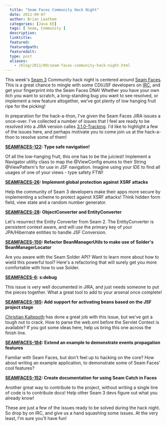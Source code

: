 ```yaml
---
  title: "Seam Faces Community Hack Night"
  date: 2011-09-07
  author: Brian Leathem
  categories: [Java EE]
  tags: [ Seam, Community ]
  description:
  linktitle:
  featured:
  featuredpath:
  featuredalt:
  type: post
  aliases:
    - /blog/2011/09/seam-faces-community-hack-night.html
---
```


This week's <a href="http://seamframework.org/Seam3">Seam 3</a> Community hack night is centered around <a href="http://seamframework.org/Seam3/FacesModule">Seam Faces</a>.  This is a great chance to mingle with some CDI/JSF developers on <a href="http://seamframework.org/Seam3/Chat">IRC</a>, and get your fingerprint into the Seam Faces DNA!  Whether you have your own itch you want to scratch, a long-standing bug you want to see resolved, or implement a new feature altogether, we've got plenty of low hanging fruit ripe for the picking!

In preparation for the hack-a-thon, I've given the Seam Faces JIRA issues a once-over.  I've collected a number of issues that I feel are ready to be resolved into a JIRA version calles <a href="https://issues.jboss.org/browse/SEAMFACES/fixforversion/12318074">3.1.0-Tracking</a>.  I'd like to highlight a few of the issues here, and perhaps motivate you to come join us at the hack-a-thon to resolve some of them!

**<a href="https://issues.jboss.org/browse/SEAMFACES-122">SEAMFACES-122</a>: Type safe navigation!**

Of all the low-hanging fruit, this one has to be the juiciest!  Implement a Navigator utility class to map the @ViewConfig enums to their String @ViewPattern's for use in JSF navigation.  Imagine using your IDE to find all usages of one of your views - type safety FTW!

**<a href="https://issues.jboss.org/browse/SEAMFACES-26">SEAMFACES-26</a>: Implement global protection against XSRF attacks**

Help the community of Seam 3 developers make their apps more secure by implementing a scheme to protect against XSRF attacks!  Think hidden form field, view state and a random number generator.

**<a href="https://issues.jboss.org/browse/SEAMFACES-28">SEAMFACES-28</a>: ObjectConverter and EntityConverter**

Let's resurrect the Entity Converter from Seam 2.  The EntityConverter is persistent context aware, and will use the primary key of your JPA/Hibernate entities to handle JSF Conversion.

**<a href="https://issues.jboss.org/browse/SEAMFACES-150">SEAMFACES-150</a>: Refactor BeanManagerUtils to make use of Solder's BeanManagerLocator**

Are you aware with the Seam Solder API?  Want to learn more about how to wield this powerful tool?  Here's a refactoring that will surely get you more comfortable with how to use Solder.

**<a href="https://issues.jboss.org/browse/SEAMFACES-6">SEAMFACES-6</a>: s:debug**

This issue is very well documented in JIRA, and just needs someone to put the pieces together.  What a great tool to add to your arsenal once complete!

**<a href="https://issues.jboss.org/browse/SEAMFACES-185">SEAMFACES-185</a>: Add support for activating beans based on the JSF project stage**

<a href="http://community.jboss.org/people/chkal">Christian Kaltepoth</a> has done a great job with this issue, but we've got a tough nut to crack.  How to parse the web.xml before the Servlet Context is available?  If you got some ideas here, help us bring this one across the finish line.

**<a href="https://issues.jboss.org/browse/SEAMFACES-184">SEAMFACES-184</a>: Extend an example to demonstrate events propagation features**

Familiar with Seam Faces, but don't feel up to hacking on the core?  How about writing an example application, to demonstrate some of Seam Faces' cool features?

**<a href="https://issues.jboss.org/browse/SEAMFACES-152">SEAMFACES-152</a>: Create documentation for using Seam Catch in Faces**

Another great way to contribute to the project, without writing a single line of code is to contribute docs!  Help other Seam 3 devs figure out what you already know!

These are just a few of the issues ready to be solved during the hack night.  So drop by on IRC, and give us a hand squashing some issues.  At the very least, I'm sure you'll have fun!
